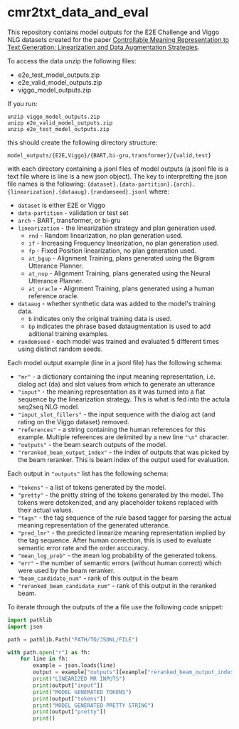 # cmr2txt_data_and_eval

This repository contains model outputs for the E2E Challenge and Viggo NLG datasets created for the paper 
[Controllable Meaning Representation to Text Generation: Linearization and Data Augmentation Strategies](https://aclanthology.org/2020.emnlp-main.419/).

To access the data unzip the following files:
- e2e_test_model_outputs.zip
- e2e_valid_model_outputs.zip
- viggo_model_outputs.zip

If you run: 

```shell
unzip viggo_model_outputs.zip
unizp e2e_valid_model_outputs.zip
unzip e2e_test_model_outputs.zip
```

this should create the following directory structure:

```shell
model_outputs/{E2E,Viggo}/{BART,bi-gru,transformer}/{valid,test}
```

with each directory containing a jsonl files of model outputs (a jsonl file is a text file where is line is a new json object).
The key to interpretting the json file names is the following:
```{dataset}.{data-partition}.{arch}.{linearization}.{dataaug}.{randomseed}.jsonl```
where:
- `dataset` is either E2E or Viggo
- `data-partition` - validation or test set
- `arch` - BART, transformer, or bi-gru
- `linearization` - the linearization strategy and plan generation used.
    - `rnd` - Random linearization, no plan generation used.
    - `if` - Increasing Frequency linearization, no plan generation used.
    - `fp` - Fixed Position linearization, no plan generation used.
    - `at_bgup` - Alignment Training, plans generated using the Bigram Utterance Planner.
    - `at_nup` - Alignment Training, plans generated using the Neural Utterance Planner.
    - `at_oracle` - Alignment Training, plans generated using a human reference oracle.
- `dataaug` - whether synthetic data was added to the model's training data.
    - `b` indicates only the original training data is used. 
    - `bp` indicates the phrase based  dataugmentation is used to add aditional training examples.
- `randomseed` - each model was trained and evaluated 5 different times using distinct random seeds.

Each model output example (line in a jsonl file) has the following schema:
- `"mr"` - a dictionary containing the input meaning representation, i.e. dialog act (da) and slot values from which to generate an utterance
-  `"input"` - the meaning representation as it was turned into a flat sequence by the linearization strategy. This is what is fed into the actula seq2seq NLG model.
- `"input_slot_fillers"` - the input sequence with the dialog act (and rating on the Viggo dataset) removed.
- `"references"` - a string containing the human references for this example. Multiple references are delimited by a new line `"\n"` character.  
- `"outputs"` - the beam search outputs of the model.
- `"reranked_beam_output_index"` - the index of outputs that was picked by the beam reranker. This is beam index of the output used for evaluation.



Each output in `"outputs"` list has the following schema:
- `"tokens"` - a list of tokens generated by the model.
- `"pretty"` - the pretty string of the tokens generated by the model. The tokens were detokenized, and any placeholder tokens replaced with their actual values.
- `"tags"` - the tag sequence of the rule based tagger for parsing the actual meaning representation of the generated utterance.
- `"pred_lmr"` - the predicted linearize meaning representation implied by the tag sequence. After human correction, this is used to evaluate semantic error rate and the order acccuracy.
- `"mean_log_prob"` - the mean log probability of the generated tokens.
- `"err"` - the number of semantic errors (without human correct) which were used by the beam reranker.
- `"beam_candidate_num"` - rank of this output in the beam
- `"reranked_beam_candidate_num"` - rank of this output in the reranked beam.

To iterate through the outputs of the a file use the following code snippet:

```python
import pathlib
import json

path = pathlib.Path("PATH/TO/JSONL/FILE")

with path.open("r") as fh:
    for line in fh:
        example = json.loads(line)
        output = example["outputs"][example["reranked_beam_output_index"]]
        print("LINEARIZED MR INPUTS")
        print(output["input"])
        print("MODEL GENERATED TOKENS")
        print(output["tokens"])
        print("MODEL GENERATED PRETTY STRING")
        print(output["pretty"])
        print()
```


